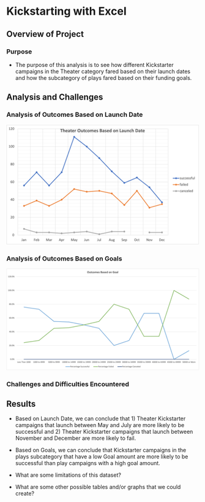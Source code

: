# Kickstarting with Excel

## Overview of Project

### Purpose

- The purpose of this analysis is to see how different Kickstarter campaigns in the Theater category fared based on their launch dates and how the subcategory of plays fared based on their funding goals.

## Analysis and Challenges

### Analysis of Outcomes Based on Launch Date
![Theater Outcomes Based on Launch Date](resources/Theater_Outcomes_vs_Launch.png)

### Analysis of Outcomes Based on Goals
![Play Outcomes Based on Goals](resources/Outcomes_vs_Goals.png)

### Challenges and Difficulties Encountered

## Results

- Based on Launch Date, we can conclude that 1) Theater Kickstarter campaigns that launch between May and July are more likely to be successful and 2) Theater Kickstarter campaigns that launch between November and December are more likely to fail.

- Based on Goals, we can conclude that Kickstarter campaigns in the plays subcategory that have a low Goal amount are more likely to be successful than play campaigns with a high goal amount.

- What are some limitations of this dataset?

- What are some other possible tables and/or graphs that we could create?
